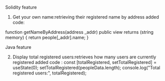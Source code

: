 Solidity feature
1. Get your own name:retrieving their registered name by address
added code:
 
 function getNameByAddress(address _addr) public view returns (string memory) {
        return people[_addr].name;
    }



Java feature

2. Display total registered users:retrieves how many users are currently registered
added code :
const [totalRegistered, setTotalRegistered] = useState(0);
setTotalRegistered(peopleData.length); 
console.log("Total registered users:", totalRegistered);

